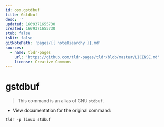 ```yaml
---
id: osx.gstdbuf
title: Gstdbuf
desc: ''
updated: 1669371655730
created: 1669371655730
stub: false
isDir: false
gitNotePath: 'pages/{{ noteHiearchy }}.md'
sources:
  - name: tldr-pages
    url: 'https://github.com/tldr-pages/tldr/blob/master/LICENSE.md'
    license: Creative Commons
---
```

# gstdbuf

> This command is an alias of GNU `stdbuf`.

- View documentation for the original command:

`tldr -p linux stdbuf`

